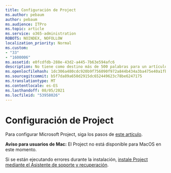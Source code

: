 ```yaml
---
title: Configuración de Project
ms.author: pebaum
author: pebaum
ms.audience: ITPro
ms.topic: article
ms.service: o365-administration
ROBOTS: NOINDEX, NOFOLLOW
localization_priority: Normal
ms.custom:
- "33"
- "1600006"
ms.assetid: e0fcdfdb-288e-43d2-a445-7b63e594afc6
description: No tiene como destino más de 500 palabras para un artículo.
ms.openlocfilehash: 1dc306a480cdc920b9f756090f972a844b434a3ba475e40a1fbb08c89f625c51
ms.sourcegitcommit: b5f7da89a650d2915dc652449623c78be6247175
ms.translationtype: MT
ms.contentlocale: es-ES
ms.lasthandoff: 08/05/2021
ms.locfileid: "53958026"
---
```

# <a name="setting-up-project"></a>Configuración de Project

 Para configurar Microsoft Project, siga los pasos de [este artículo](https://support.office.com/article/7059249b-d9fe-4d61-ab96-5c5bf435f281.aspx).

**Aviso para usuarios de Mac:** El Project no está disponible para MacOS en este momento. 
  
Si se están ejecutando errores durante la instalación, [instale Project mediante el Asistente de soporte y recuperación](https://aka.ms/SaRA-ProjectSetupScenario).

